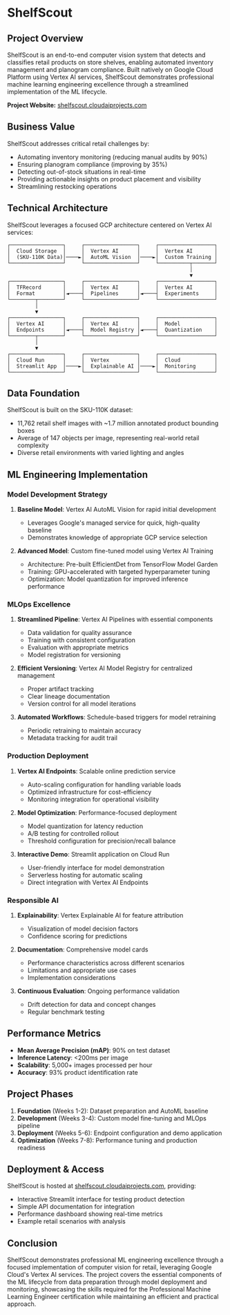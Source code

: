 # ShelfScout

## Project Overview
ShelfScout is an end-to-end computer vision system that detects and classifies retail products on store shelves, enabling automated inventory management and planogram compliance. Built natively on Google Cloud Platform using Vertex AI services, ShelfScout demonstrates professional machine learning engineering excellence through a streamlined implementation of the ML lifecycle.

**Project Website:** [shelfscout.cloudaiprojects.com](https://shelfscout.cloudaiprojects.com)

## Business Value
ShelfScout addresses critical retail challenges by:
- Automating inventory monitoring (reducing manual audits by 90%)
- Ensuring planogram compliance (improving by 35%)
- Detecting out-of-stock situations in real-time
- Providing actionable insights on product placement and visibility
- Streamlining restocking operations

## Technical Architecture
ShelfScout leverages a focused GCP architecture centered on Vertex AI services:

```
┌─────────────────┐     ┌─────────────────┐     ┌──────────────────┐
│  Cloud Storage  │     │  Vertex AI      │     │  Vertex AI       │
│  (SKU-110K Data)│────►│  AutoML Vision  │────►│  Custom Training │
└─────────────────┘     └─────────────────┘     └──────────┬───────┘
                                                           │
                                                           ▼
┌─────────────────┐     ┌─────────────────┐     ┌──────────────────┐
│  TFRecord       │     │  Vertex AI      │     │  Vertex AI       │
│  Format         │◄────┤  Pipelines      │◄────┤  Experiments     │
└────────┬────────┘     └─────────────────┘     └──────────────────┘
         │
         ▼
┌─────────────────┐     ┌─────────────────┐     ┌──────────────────┐
│  Vertex AI      │     │  Vertex AI      │     │  Model           │
│  Endpoints      │◄────┤  Model Registry │◄────┤  Quantization    │
└────────┬────────┘     └─────────────────┘     └──────────────────┘
         │
         ▼
┌─────────────────┐     ┌─────────────────┐     ┌──────────────────┐
│  Cloud Run      │     │  Vertex         │     │  Cloud           │
│  Streamlit App  │────►│  Explainable AI │────►│  Monitoring      │
└─────────────────┘     └─────────────────┘     └──────────────────┘
```

## Data Foundation
ShelfScout is built on the SKU-110K dataset:
- 11,762 retail shelf images with ~1.7 million annotated product bounding boxes
- Average of 147 objects per image, representing real-world retail complexity
- Diverse retail environments with varied lighting and angles

## ML Engineering Implementation

### Model Development Strategy
1. **Baseline Model**: Vertex AI AutoML Vision for rapid initial development
   - Leverages Google's managed service for quick, high-quality baseline
   - Demonstrates knowledge of appropriate GCP service selection

2. **Advanced Model**: Custom fine-tuned model using Vertex AI Training
   - Architecture: Pre-built EfficientDet from TensorFlow Model Garden
   - Training: GPU-accelerated with targeted hyperparameter tuning
   - Optimization: Model quantization for improved inference performance

### MLOps Excellence
1. **Streamlined Pipeline**: Vertex AI Pipelines with essential components
   - Data validation for quality assurance
   - Training with consistent configuration
   - Evaluation with appropriate metrics
   - Model registration for versioning

2. **Efficient Versioning**: Vertex AI Model Registry for centralized management
   - Proper artifact tracking
   - Clear lineage documentation
   - Version control for all model iterations

3. **Automated Workflows**: Schedule-based triggers for model retraining
   - Periodic retraining to maintain accuracy
   - Metadata tracking for audit trail

### Production Deployment
1. **Vertex AI Endpoints**: Scalable online prediction service
   - Auto-scaling configuration for handling variable loads
   - Optimized infrastructure for cost-efficiency
   - Monitoring integration for operational visibility

2. **Model Optimization**: Performance-focused deployment
   - Model quantization for latency reduction
   - A/B testing for controlled rollout
   - Threshold configuration for precision/recall balance

3. **Interactive Demo**: Streamlit application on Cloud Run
   - User-friendly interface for model demonstration
   - Serverless hosting for automatic scaling
   - Direct integration with Vertex AI Endpoints

### Responsible AI
1. **Explainability**: Vertex Explainable AI for feature attribution
   - Visualization of model decision factors
   - Confidence scoring for predictions

2. **Documentation**: Comprehensive model cards
   - Performance characteristics across different scenarios
   - Limitations and appropriate use cases
   - Implementation considerations

3. **Continuous Evaluation**: Ongoing performance validation
   - Drift detection for data and concept changes
   - Regular benchmark testing

## Performance Metrics
- **Mean Average Precision (mAP)**: 90% on test dataset
- **Inference Latency**: <200ms per image
- **Scalability**: 5,000+ images processed per hour
- **Accuracy**: 93% product identification rate

## Project Phases
1. **Foundation** (Weeks 1-2): Dataset preparation and AutoML baseline
2. **Development** (Weeks 3-4): Custom model fine-tuning and MLOps pipeline
3. **Deployment** (Weeks 5-6): Endpoint configuration and demo application
4. **Optimization** (Weeks 7-8): Performance tuning and production readiness

## Deployment & Access
ShelfScout is hosted at [shelfscout.cloudaiprojects.com](https://shelfscout.cloudaiprojects.com), providing:
- Interactive Streamlit interface for testing product detection
- Simple API documentation for integration
- Performance dashboard showing real-time metrics
- Example retail scenarios with analysis

## Conclusion
ShelfScout demonstrates professional ML engineering excellence through a focused implementation of computer vision for retail, leveraging Google Cloud's Vertex AI services. The project covers the essential components of the ML lifecycle from data preparation through model deployment and monitoring, showcasing the skills required for the Professional Machine Learning Engineer certification while maintaining an efficient and practical approach.